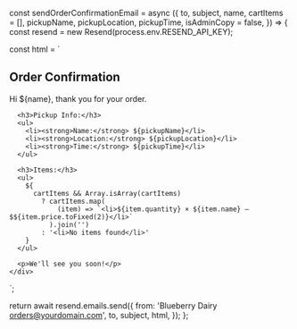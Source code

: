 const sendOrderConfirmationEmail = async ({
  to,
  subject,
  name,
  cartItems = [],
  pickupName,
  pickupLocation,
  pickupTime,
  isAdminCopy = false,
}) => {
  const resend = new Resend(process.env.RESEND_API_KEY);

  const html = `
    <div>
      <h2>Order Confirmation</h2>
      <p>Hi ${name}, thank you for your order.</p>

      <h3>Pickup Info:</h3>
      <ul>
        <li><strong>Name:</strong> ${pickupName}</li>
        <li><strong>Location:</strong> ${pickupLocation}</li>
        <li><strong>Time:</strong> ${pickupTime}</li>
      </ul>

      <h3>Items:</h3>
      <ul>
        ${
          cartItems && Array.isArray(cartItems)
            ? cartItems.map(
                (item) => `<li>${item.quantity} × ${item.name} — $${item.price.toFixed(2)}</li>`
              ).join('')
            : '<li>No items found</li>'
        }
      </ul>

      <p>We'll see you soon!</p>
    </div>
  `;

  return await resend.emails.send({
    from: 'Blueberry Dairy <orders@yourdomain.com>',
    to,
    subject,
    html,
  });
};
